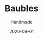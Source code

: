 ---
title: Baubles
date: 2020-06-01
subtitle: Handmade
link: https://www.etsy.com/uk/listing/1198413033/unique-unusual-personalised-baubles
image: https://i.etsystatic.com/34641093/r/il/b38672/3791862421/il_794xN.3791862421_q5fj.jpg
---